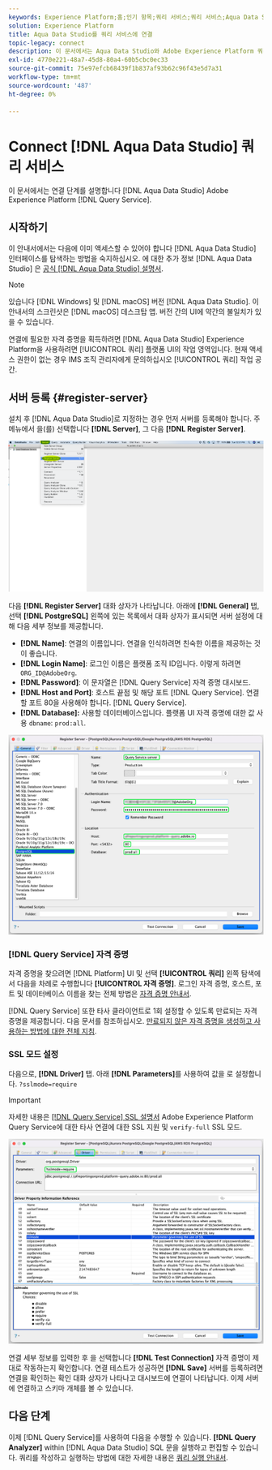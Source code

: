 ```yaml
---
keywords: Experience Platform;홈;인기 항목;쿼리 서비스;쿼리 서비스;Aqua Data Studio;Aqua data Studio;쿼리 서비스에 연결
solution: Experience Platform
title: Aqua Data Studio를 쿼리 서비스에 연결
topic-legacy: connect
description: 이 문서에서는 Aqua Data Studio와 Adobe Experience Platform 쿼리 서비스를 연결하는 단계를 설명합니다.
exl-id: 4770e221-48a7-45d8-80a4-60b5cbc0ec33
source-git-commit: 75e97efcb68439f1b837af93b62c96f43e5d7a31
workflow-type: tm+mt
source-wordcount: '487'
ht-degree: 0%

---
```


# Connect [!DNL Aqua Data Studio] 쿼리 서비스

이 문서에서는 연결 단계를 설명합니다 [!DNL Aqua Data Studio] Adobe Experience Platform [!DNL Query Service].

## 시작하기

이 안내서에서는 다음에 이미 액세스할 수 있어야 합니다 [!DNL Aqua Data Studio] 인터페이스를 탐색하는 방법을 숙지하십시오. 에 대한 추가 정보 [!DNL Aqua Data Studio] 은 [공식 [!DNL Aqua Data Studio] 설명서](https://www.aquaclusters.com/app/home/project/public/aquadatastudio/wikibook/Documentation21.1/page/0/Aqua-Data-Studio-21-1).

>[!NOTE]
>
>있습니다 [!DNL Windows] 및 [!DNL macOS] 버전 [!DNL Aqua Data Studio]. 이 안내서의 스크린샷은 [!DNL macOS] 데스크탑 앱. 버전 간의 UI에 약간의 불일치가 있을 수 있습니다.

연결에 필요한 자격 증명을 획득하려면 [!DNL Aqua Data Studio] Experience Platform을 사용하려면 [!UICONTROL 쿼리] 플랫폼 UI의 작업 영역입니다. 현재 액세스 권한이 없는 경우 IMS 조직 관리자에게 문의하십시오 [!UICONTROL 쿼리] 작업 공간.

## 서버 등록 {#register-server}

설치 후 [!DNL Aqua Data Studio]로 지정하는 경우 먼저 서버를 등록해야 합니다. 주 메뉴에서 을(를) 선택합니다 **[!DNL Server]**, 그 다음 **[!DNL Register Server]**.

![서버 등록 서버가 강조 표시된 서버 드롭다운 메뉴](../images/clients/aqua-data-studio/register-server.png)

다음 **[!DNL Register Server]** 대화 상자가 나타납니다. 아래에 **[!DNL General]** 탭, 선택 **[!DNL PostgreSQL]** 왼쪽에 있는 목록에서 대화 상자가 표시되면 서버 설정에 대해 다음 세부 정보를 제공합니다.

- **[!DNL Name]**: 연결의 이름입니다. 연결을 인식하려면 친숙한 이름을 제공하는 것이 좋습니다.
- **[!DNL Login Name]**: 로그인 이름은 플랫폼 조직 ID입니다. 이렇게 하려면 `ORG_ID@AdobeOrg`.
- **[!DNL Password]**: 이 문자열은 [!DNL Query Service] 자격 증명 대시보드.
- **[!DNL Host and Port]**: 호스트 끝점 및 해당 포트 [!DNL Query Service]. 연결할 포트 80을 사용해야 합니다. [!DNL Query Service].
- **[!DNL Database]:** 사용할 데이터베이스입니다. 플랫폼 UI 자격 증명에 대한 값 사용 `dbname`: `prod:all`.

![다음 [!DNL Aqua Data Studio] 필수 입력 필드가 강조 표시된 일반 탭](../images/clients/aqua-data-studio/register-server-general-tab.png)

### [!DNL Query Service] 자격 증명

자격 증명을 찾으려면 [!DNL Platform] UI 및 선택 **[!UICONTROL 쿼리]** 왼쪽 탐색에서 다음을 차례로 수행합니다 **[!UICONTROL 자격 증명]**. 로그인 자격 증명, 호스트, 포트 및 데이터베이스 이름을 찾는 전체 방법은 [자격 증명 안내서](../ui/credentials.md).

[!DNL Query Service] 또한 타사 클라이언트로 1회 설정할 수 있도록 만료되는 자격 증명을 제공합니다. 다음 문서를 참조하십시오. [만료되지 않은 자격 증명을 생성하고 사용하는 방법에 대한 전체 지침](../ui/credentials.md#non-expiring-credentials).

### SSL 모드 설정

다음으로, **[!DNL Driver]** 탭. 아래 **[!DNL Parameters]**&#x200B;를 사용하여 값을 로 설정합니다. `?sslmode=require`

>[!IMPORTANT]
>
>자세한 내용은 [[!DNL Query Service] SSL 설명서](./ssl-modes.md) Adobe Experience Platform Query Service에 대한 타사 연결에 대한 SSL 지원 및 `verify-full` SSL 모드.

![다음 [!DNL Aqua Data Studio] 매개 변수 필드가 강조 표시된 드라이버 탭입니다.](../images/clients/aqua-data-studio/register-server-driver-tab.png)

연결 세부 정보를 입력한 후 을 선택합니다 **[!DNL Test Connection]** 자격 증명이 제대로 작동하는지 확인합니다. 연결 테스트가 성공하면 **[!DNL Save]** 서버를 등록하려면 연결을 확인하는 확인 대화 상자가 나타나고 대시보드에 연결이 나타납니다. 이제 서버에 연결하고 스키마 개체를 볼 수 있습니다.

## 다음 단계

이제 [!DNL Query Service]를 사용하여 다음을 수행할 수 있습니다. **[!DNL Query Analyzer]** within [!DNL Aqua Data Studio] SQL 문을 실행하고 편집할 수 있습니다. 쿼리를 작성하고 실행하는 방법에 대한 자세한 내용은 [쿼리 실행 안내서](../best-practices/writing-queries.md).
